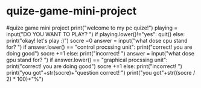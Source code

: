 # quize-game-mini-project
#quize game mini project
print("welcome to my pc quize!")
playing = input("DO YOU WANT TO PLAY? ")
if playing.lower()!="yes":
  quit()
else:
    print("okay! let's play :)")
    socre =0
answer = input("what dose cpu stand for? ")
if answer.lower() == "control procssing unit":
    print("correct! you are doing good")
    socre +=1
else:
    print("incorrect! ")
answer = input("what dose gpu stand for? ")
if answer.lower() == "graphical procssing unit":
    print("correct! you are doing good")
    socre +=1
else:
    print("incorrect! ")
print("you got"+str(socre)+"question correct! ")
print("you got"+str((socre / 2) * 100)+"%")
